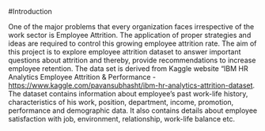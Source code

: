#Introduction

One of the major problems that every organization faces irrespective of the work sector is Employee Attrition. The application of proper strategies and ideas are required to control this growing employee attrition rate. The aim of this project is to explore employee attrition dataset to answer important questions about attrition and thereby, provide recommendations to increase employee retention. The data set is derived from Kaggle website “IBM HR Analytics Employee Attrition & Performance - https://www.kaggle.com/pavansubhasht/ibm-hr-analytics-attrition-dataset. The dataset contains information about employee’s past work-life history, characteristics of his work, position, department, income, promotion, performance and demographic data. It also contains details about employee satisfaction with job, environment, relationship, work-life balance etc.

